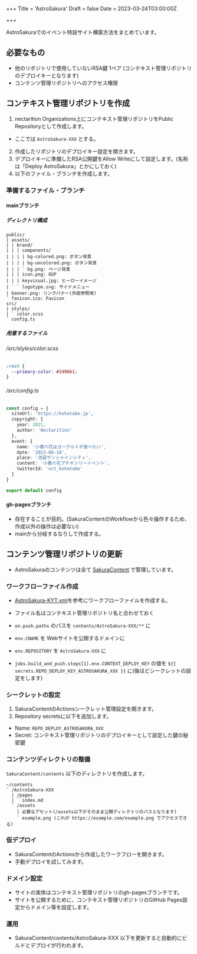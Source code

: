 +++
Title = 'AstroSakura'
Draft = false
Date = 2023-03-24T03:00:00Z

+++

AstroSakuraでのイベント特設サイト構築方法をまとめています。

<!--more-->

## 必要なもの

- 他のリポジトリで使用していないRSA鍵 1ペア (コンテキスト管理リポジトリのデプロイキーとなります)
- コンテンツ管理リポジトリへのアクセス権限

## コンテキスト管理リポジトリを作成

1. nectarition Organizations上にコンテキスト管理リポジトリをPublic Repositoryとして作成します。
  - ここでは `AstroSakura-XXX` とする。
2. 作成したリポジトリのデプロイキー設定を開きます。
3. デプロイキーに準備したRSA公開鍵をAllow Writeにして設定します。(名称は「Deploy AstroSakura」とかにしておく)
4. 以下のファイル・ブランチを作成します。

### 準備するファイル・ブランチ

#### mainブランチ

##### ディレクトリ構成

```
public/
| assets/
| | brand/
| | | components/
| | | | bg-colored.png: ボタン背景
| | | | bg-uncolored.png: ボタン背景
| | | ` bg.png: ページ背景
| | | icon.png: OGP
| | | keyvisual.jpg: ヒーローイメージ
| ` ` logotype.svg: サイドメニュー
| banner.png: リンクバナー(外部参照用)
` favicon.ico: Favicon
src/
| styles/
| ` color.scss
` config.ts
```

##### 用意するファイル

###### /src/styles/color.scss

```scss
:root {
  --primary-color: #2d96b1;
}

```

###### /src/config.ts

```ts
const config = {
  siteUrl: 'https://kohatabe.jp',
  copyright: {
    year: 2021,
    author: 'Nectarition'
  },
  event: {
    name: '小春六花はヨーグルトが食べたい',
    date: '2023-06-18',
    place: '池袋サンシャインシティ',
    content: '小春六花プチオンリーイベント',
    twitterId: 'nct_kohatabe'
  }
}

export default config

```

#### gh-pagesブランチ

- 存在することが目的。(SakuraContentのWorkflowから色々操作するため、作成以外の操作は必要ない)
- mainから分岐するなりして作成する。

## コンテンツ管理リポジトリの更新

- AstroSakuraのコンテンツは全て [SakuraContent](https://github.com/nectarition/SakuraContent) で管理しています。

### ワークフローファイル作成

- [AstroSakura-KYT.yml](https://github.com/nectarition/SakuraContent/blob/main/.github/workflows/AstroSakura-KYT.yml)を参考にワークフローファイルを作成する。
- ファイル名はコンテキスト管理リポジトリ名と合わせておく

- `on.push.paths` のパスを `contents/AstroSakura-XXX/**` に
- `env.CNAME` を Webサイトを公開するドメインに
- `env.REPOSITORY` を `AstroSakura-XXX` に
- `jobs.build_and_push.steps[1].env.CONTEXT_DEPLOY_KEY` の値を `${{ secrets.REPO_DEPLOY_KEY_ASTROSAKURA_XXX }}` に(後ほどシークレットの設定をします)

### シークレットの設定

1. SakuraContentのActionsシークレット管理設定を開きます。
2. Repository secretsに以下を追加します。
  - Name: `REPO_DEPLOY_ASTROSAKURA_XXX`
  - Secret: コンテキスト管理リポジトリのデプロイキーとして設定した鍵の秘密鍵

### コンテンツディレクトリの整備

`SakuraContent/contents` 以下のディレクトリを作成します。

```
~/contents
` /AstroSakura-XXX
  | /pages
  | ` index.md
  ` /assets
    | 必要なアセット(/assets以下がそのまま公開ディレクトリのパスとなります)
    ` example.png (これが https://example.com/example.png でアクセスできる)
```

### 仮デプロイ

- SakuraContentのActionsから作成したワークフローを開きます。
- 手動デプロイを試してみます。

### ドメイン設定

- サイトの実体はコンテキスト管理リポジトリのgh-pagesブランチです。
- サイトを公開するために、コンテキスト管理リポジトリのGitHub Pages設定からドメイン等を設定します。

### 運用

- SakuraContent/contents/AstroSakura-XXX 以下を更新すると自動的にビルドとデプロイが行われます。

